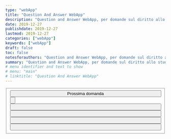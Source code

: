 ```yaml
---
type: "webApp"
title: "Question And Answer WebApp"
description: "Question and Answer WebApp, per domande sul diritto allo studio."
date: 2019-12-27
publishdate: 2019-12-27
lastmod: 2019-12-27
categories: ["webApp"]
keywords: ["webApp"]
draft: false
toc: false
notesforauthors: "Question and Answer WebApp, per domande sul diritto allo studio."
summary: "Question and Answer WebApp, per domande sul diritto allo studio."
# menu identifier and text to show
# menu: "main"
# linktitle: "Question And Answer WebApp"
---  
```

  
  <script type="text/javascript" src="/static/webApp/questionAndAnswer.js"></script>

  <style>
    .btn-outline-primary {
      border-color: #033C73;
      color: #033C73;
    }
    .btn-outline-info {
      border-color: #2FA4E7;
      color: #2FA4E7;
    }
    .btn-success {
      background-color: green;
    }
    .btn-danger {
      background-color: lightcoral;
    }
    .btn-block {
      display: block;
      width: 100%;
      text-align: center;
      vertical-align: middle;
    }
    input {
      white-space:normal !important;
      word-wrap: break-word;
      word-break: normal;
    }
  </style>
  
  <form>
    <fieldset>
      <input type="button" class="btn-block wpcf7-form-control wpcf7-submit " onclick="ask()" value="Prossima domanda">
      <input id="question" type="button" readonly="" class="form-control-plaintext" id="staticEmail" value="">
      <input id="answer1" type="button" class="wpcf7-form-control wpcf7-text btn-block" onclick="check(this.id)">
      <input id="answer2" type="button" class="wpcf7-form-control wpcf7-text btn-block" onclick="check(this.id)">
      <input id="answer3" type="button" class="wpcf7-form-control wpcf7-text btn-block" onclick="check(this.id)">
      <input id="answer4" type="button" class="wpcf7-form-control wpcf7-text btn-block" onclick="check(this.id)">
    </fieldset>
  </form>
